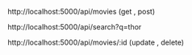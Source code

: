 http://localhost:5000/api/movies (get , post)

http://localhost:5000/api/search?q=thor

http://localhost:5000/api/movies/:id (update , delete)

